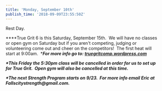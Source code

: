 ```yaml
---
title: 'Monday, September 10th'
publish_time: '2018-09-09T23:55:50Z'
---
```


Rest Day.

***\*True Grit 6 is this Saturday, September 15th.  We will have no
classes or open gym on Saturday but if you aren't competing, judging or
volunteering come out and cheer on the competitors!  The first heat will
start at 9:00am.  ****For more info go to:
[truegritcomp.wordpress.com](http://truegritcomp.wordpress.com)***

***\*This Friday the 5:30pm class will be cancelled in order for us to
set up for True Grit.  Open gym will also be cancelled at this time.***

***\*The next Strength Program starts on 9/23.  For more info email Eric
at Fallscitystrength\@gmail.com.***
